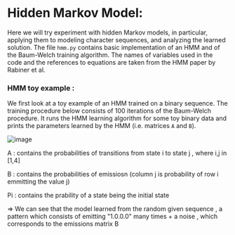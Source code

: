 # Hidden Markov Model:


Here we will try experiment with hidden Markov models, in particular, applying them to modeling character sequences, and analyzing the learned solution. 
The file `hmm.py` contains basic implementation of an HMM and of the Baum-Welch training algorithm. 
The names of variables used in the code and the references to equations are taken from the HMM paper by Rabiner et al.


### HMM toy example :

We first look at a toy example of an HMM trained on a binary sequence. The training procedure below consists of 100 iterations of the Baum-Welch procedure. It runs the HMM learning algorithm for some toy binary data and prints the parameters learned by the HMM (i.e. matrices `A` and `B`).

![image](https://user-images.githubusercontent.com/85687148/126361341-1f4708b6-c2ae-4d55-825c-e71d6f4bb51e.png)


A : contains the probabilities of transitions from state i to state j , where i,j in [1,4]

B : contains the probabilities of emissiosn (column j is probability of row i emmitting the value j)

Pi : contains the prability of a state being the initial state

=> We can see that the model learned from the random given sequence , a pattern which consists of emitting "1.0.0.0" many times + a noise , which corresponds to the emissions matrix B



